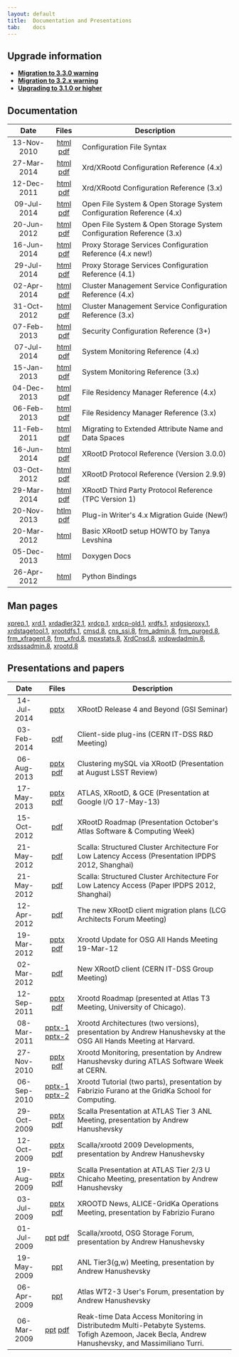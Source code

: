 ```yaml
---
layout: default
title:  Documentation and Presentations
tab:    docs
---
```


Upgrade information
-------------------

* [**Migration to 3.3.0 warning**](/2013/02/25/migration_warning_3_3_0.html)
* [**Migration to 3.2.x warning**](/2012/05/11/migration_warning_3_2_x.html)
* [**Upgrading to 3.1.0 or higher**](/2012/04/19/migration_warning_3_1_0.html)

Documentation
-------------

|Date       |Files                                                                 |Description                                                                     |
|:---------:|:----------------------------------------------------------------------:|------------------------------------------------------------------------------|
|13-Nov-2010|[html](/doc/prod/Syntax_config.htm) [pdf](/doc/prod/Syntax_config.pdf)  |Configuration File Syntax                                                     |
|27-Mar-2014|[html](/doc/dev4/xrd_config.htm) [pdf](/doc/dev4/xrd_config.pdf)           |Xrd/XRootd Configuration Reference (4.x)                            |
|12-Dec-2011|[html](/doc/prod/xrd_config.htm) [pdf](/doc/prod/xrd_config.pdf)        |Xrd/XRootd Configuration Reference (3.x)                               |
|09-Jul-2014|[html](/doc/dev4/ofs_config.htm) [pdf](/doc/dev4/ofs_config.pdf)        |Open File System &amp; Open Storage System Configuration Reference (4.x)      |
|20-Jun-2012|[html](/doc/prod/ofs_config.htm) [pdf](/doc/prod/ofs_config.pdf)        |Open File System &amp; Open Storage System Configuration Reference (3.x)      |
|16-Jun-2014|[html](/doc/dev4/pss_config.htm) [pdf](/doc/dev4/pss_config.pdf)        |Proxy Storage Services Configuration Reference (4.x new!)    |
|29-Jul-2014|[html](/doc/dev41/pss_config.htm) [pdf](/doc/dev41/pss_config.pdf)        |Proxy Storage Services Configuration Reference (4.1)    |
|02-Apr-2014|[html](/doc/dev4/cms_config.htm) [pdf](/doc/dev4/cms_config.pdf)        |Cluster Management Service Configuration Reference (4.x)                    |
|31-Oct-2012|[html](/doc/prod/cms_config.htm) [pdf](/doc/prod/cms_config.pdf)        |Cluster Management Service Configuration Reference (3.x)                    |
|07-Feb-2013|[html](/doc/prod/sec_config.htm) [pdf](/doc/prod/sec_config.pdf)        |Security Configuration Reference (3+)                                         |
|07-Jul-2014|[html](/doc/dev4/xrd_monitoring.htm) [pdf](/doc/dev4/xrd_monitoring.pdf)|System Monitoring Reference (4.x)                                           |
|15-Jan-2013|[html](/doc/prod/xrd_monitoring.htm) [pdf](/doc/prod/xrd_monitoring.pdf)|System Monitoring Reference (3.x)                                           |
|04-Dec-2013|[html](/doc/dev4/frm_config.htm) [pdf](/doc/dev4/frm_config.pdf)          |File Residency Manager Reference (4.x)                                  |
|06-Feb-2013|[html](/doc/prod/frm_config.htm) [pdf](/doc/prod/frm_config.pdf)          |File Residency Manager Reference (3.x)                                  |
|11-Feb-2011|[html](/doc/prod/frm_migr.htm) [pdf](/doc/prod/frm_migr.pdf)            |Migrating to Extended Attribute Name and Data Spaces                          |
|16-Jun-2014|[html](/doc/dev4/XRdv300.htm) [pdf](/doc/dev4/XRdv300.pdf)              |XRootD Protocol Reference (Version 3.0.0)                                     |
|03-Oct-2012|[html](/doc/prod/XRdv299.htm) [pdf](/doc/prod/XRdv299.pdf)              |XRootD Protocol Reference (Version 2.9.9)                                     |
|29-Mar-2014|[html](/doc/dev4/tpc_protocol.htm) [pdf](/doc/dev4/tpc_protocol.pdf)    |XRootD Third Party Protocol Reference (TPC Version 1)                                     |
|20-Nov-2013|[htlm](/doc/dev4/Plugin_Migration_v4.htm) [pdf](Plugin_Migration_v4.pdf)|Plug-in Writer's 4.x Migration Guide (New!)|
|20-Mar-2012|[html](https://twiki.grid.iu.edu/bin/view/SoftwareTeam/HowToInstallXrootd)|Basic XRootD setup HOWTO by Tanya Levshina|
|05-Dec-2013|[html](http://xrootd.org/doc/doxygen/current/html/annotated.html)|Doxygen Docs|
|26-Apr-2012|[html](http://xrootd.org/doc/python/xrootd-python/)|Python Bindings|

Man pages
---------

[xprep.1](/doc/man/xprep.1.html),
[xrd.1](/doc/man/xrd.1.html),
[xrdadler32.1](/doc/man/xrdadler32.1.html),
[xrdcp.1](/doc/man/xrdcp.1.html),
[xrdcp-old.1](/doc/man/xrdcp-old.1.html),
[xrdfs.1](/doc/man/xrdfs.1.html),
[xrdgsiproxy.1](/doc/man/xrdgsiproxy.1.html),
[xrdstagetool.1](/doc/man/xrdstagetool.1.html),
[xrootdfs.1](/doc/man/xrootdfs.1.html),
[cmsd.8](/doc/man/cmsd.8.html),
[cns_ssi.8](/doc/man/cns_ssi.8.html),
[frm_admin.8](/doc/man/frm_admin.8.html),
[frm_purged.8](/doc/man/frm_purged.8.html),
[frm_xfragent.8](/doc/man/frm_xfragent.8.html),
[frm_xfrd.8](/doc/man/frm_xfrd.8.html),
[mpxstats.8](/doc/man/mpxstats.8.html),
[XrdCnsd.8](/doc/man/XrdCnsd.8.html),
[xrdpwdadmin.8](/doc/man/xrdpwdadmin.8.html),
[xrdsssadmin.8](/doc/man/xrdsssadmin.8.html),
[xrootd.8](/doc/man/xrootd.8.html)

Presentations and papers
------------------------

|Date       |Files                                                                 |Description                                                       |
|:---------:|:--------------------------------------------------------------------:|------------------------------------------------------------------|
|14-Jul-2014|[pptx](/presentations/GSI-140715.pptx)|XRootD Release 4 and Beyond (GSI Seminar)|
|03-Feb-2014|[pdf](/presentations/20140203_client_plugins.pdf)|Client-side plug-ins (CERN IT-DSS R&D Meeting)|
|06-Aug-2013|[pptx](/presentations/LSST-Review.pptx) [pdf](/presentations/LSST-Review.pdf)|Clustering mySQL via XRootD (Presentation at August LSST Review)|
|17-May-2013|[pptx](/presentations/Google_IO_talk_1305.pptx) [pdf](/presentations/Google_IO_talk_1305.pdf)|ATLAS, XRootD, & GCE (Presentation at Google I/O 17-May-13)|
|15-Oct-2012|[pdf](/presentations/ATLAS_SCW_1210.pdf)|XRootD Roadmap (Presentation October's Atlas Software & Computing Week)
|21-May-2012|[pdf](/presentations/Slides_IPDPS12.pdf)|Scalla: Structured Cluster Architecture For Low Latency Access (Presentation IPDPS 2012, Shanghai)|
|21-May-2012|[pdf](/papers/Scalla_IPDPS12.pdf)|Scalla: Structured Cluster Architecture For Low Latency Access (Paper IPDPS 2012, Shanghai)|
|12-Apr-2012|[pdf](/presentations/20120412_architects_forum_new_xrootd.pdf)|The new XRootD client migration plans (LCG Architects Forum Meeting)|
|19-Mar-2012|[pptx](/presentations/OSG_AHM_120319.pptx) [pdf](/presentations/OSG_AHM_120319.pdf)|Xrootd Update for OSG All Hands Meeting 19-Mar-12|
|02-Mar-2012|[pdf](/presentations/20120302_new_xrootd_client.pdf)|New XRootD client (CERN IT-DSS Group Meeting)|
|12-Sep-2011|[pptx](/presentations/Atlas-T3-1109.pptx) [pdf](/presentations/Atlas-T3-1109.pdf)|Xrootd Roadmap (presented at Atlas T3 Meeting, University of Chicago).|
|08-Mar-2011|[pptx-1](/presentations/OSGAHM_1103.Plenary.pptx) [pptx-2](/presentations/OSGAHM_1103.JointAC.pptx)|Xrootd Architectures (two versions), presentation by Andrew Hanushevsky at the OSG All Hands Meeting at Harvard.|
|27-Nov-2010|[pptx](/presentations/CERN101129.pptx) [pdf](/presentations/CERN101129.pdf)|Xrootd Monitoring, presentation by Andrew Hanushevsky during ATLAS Software Week at CERN.|
|06-Sep-2010|[pptx-1](/presentations/XrdTutorial.pptx) [pptx-2](/presentations/XrdTutorial_part2.pptx)|Xrootd Tutorial (two parts), presentation by Fabrizio Furano at the GridKa School for Computing.|
|29-Oct-2009|[pptx](/presentations/ATLAS_T3M_091029.pptx) [pdf](/presentations/ATLAS_T3M_091029.pdf)|Scalla Presentation at ATLAS Tier 3 ANL Meeting, presentation by Andrew Hanushevsky|
|12-Oct-2009|[pptx](/presentations/CERN_091012.pptx) [pdf](/presentations/CERN_091012.pdf)|Scalla/xrootd 2009 Developments, presentation by Andrew Hanushevsky|
|19-Aug-2009|[pptx](/presentations/ATLAS_T23_090819.pptx) [pdf](/presentations/ATLAS_T23_090819.pdf)|Scalla Presentation at ATLAS Tier 2/3 U Chicaho Meeting, presentation by Andrew Hanushevsky|
|03-Jul-2009|[pptx](/presentations/Furano_AliceGridKa03Jul09.pptx) [pdf](/presentations/Furano_AliceGridKa03Jul09.pdf)|XROOTD News, ALICE-GridKa Operations Meeting, presentation by Fabrizio Furano|
|01-Jul-2009|[ppt](/presentations/OSG_SF_090701.ppt) [pdf](/presentations/OSG_SF_090701.pdf)|Scalla/xrootd, OSG Storage Forum, presentation by Andrew Hanushevsky|
|19-May-2009|[ppt](presentations/ANL_Atlas0519.ppt)|ANL Tier3(g,w) Meeting, presentation by Andrew Hanushevsky|
|06-Apr-2009|[ppt](/presentations/AtlasUF090406.ppt)|Atlas WT2-3 User's Forum, presentation by Andrew Hanushevsky|
|06-Mar-2009|[ppt](/presentations/xrootd_monitoring.ppt) [pdf](/presentations/xrootd_monitoring.pdf)|Reak-time Data Access Monitoring in Distributedm Multi-Petabyte Systems. Tofigh Azemoon, Jacek Becla, Andrew Hanushevsky, and Massimiliano Turri.|

